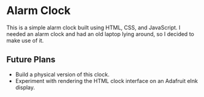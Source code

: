 # Alarm Clock

This is a simple alarm clock built using HTML, CSS, and JavaScript. I needed an alarm clock and had an old laptop lying around, so I decided to make use of it.

## Future Plans
- Build a physical version of this clock.
- Experiment with rendering the HTML clock interface on an Adafruit eInk display.
